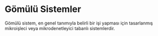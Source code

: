# Gömülü Sistemler

Gömülü sistem, en genel tanımıyla belirli bir işi yapması için tasarlanmış mikroişleci veya mikrodenetleyici tabanlı sistemlerdir.
